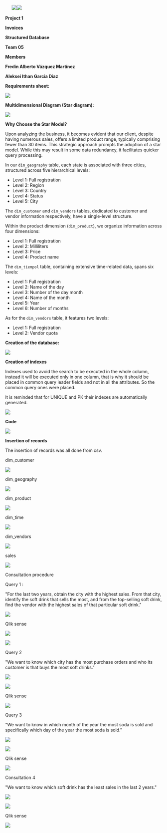
`	`**![](readme/Aspose.Words.2027b2d3-7b1c-4c2b-9784-ce38b7404176.001.png)![](readme/Aspose.Words.2027b2d3-7b1c-4c2b-9784-ce38b7404176.002.png)**

**Project 1** 

**Invoices**

**Structured Database**

**Team 05**

**Members**

**Fredin Alberto Vázquez Martínez**

**Aleksei Ithan Garcia Diaz**

**Requirements sheet:**

![](readme/Aspose.Words.2027b2d3-7b1c-4c2b-9784-ce38b7404176.003.jpeg)

**Multidimensional Diagram (Star diagram):**


![](readme/Aspose.Words.2027b2d3-7b1c-4c2b-9784-ce38b7404176.004.jpeg)


**Why Choose the Star Model?**

Upon analyzing the business, it becomes evident that our client, despite having numerous sales, offers a limited product range, typically comprising fewer than 30 items. This strategic approach prompts the adoption of a star model. While this may result in some data redundancy, it facilitates quicker query processing.

In our `dim_geography` table, each state is associated with three cities, structured across five hierarchical levels:

- Level 1: Full registration
- Level 2: Region
- Level 3: Country
- Level 4: Status
- Level 5: City

The `dim_customer` and `dim_vendors` tables, dedicated to customer and vendor information respectively, have a single-level structure.

Within the product dimension (`dim_product`), we organize information across four dimensions:

- Level 1: Full registration
- Level 2: Milliliters
- Level 3: Price
- Level 4: Product name

The `dim_tiempol` table, containing extensive time-related data, spans six levels:

- Level 1: Full registration
- Level 2: Name of the day
- Level 3: Number of the day month
- Level 4: Name of the month
- Level 5: Year
- Level 6: Number of months

As for the `dim_vendors` table, it features two levels:

- Level 1: Full registration
- Level 2: Vendor quota


**Creation of the database:**

![](readme/Aspose.Words.2027b2d3-7b1c-4c2b-9784-ce38b7404176.005.png)

**Creation of indexes**

Indexes used to avoid the search to be executed in the whole column, instead it will be executed only in one column, that is why it should be placed in common query leader fields and not in all the attributes. So the common query ones were placed.

It is reminded that for UNIQUE and PK their indexes are automatically generated.

![](readme/Aspose.Words.2027b2d3-7b1c-4c2b-9784-ce38b7404176.006.png)

**Code**

![](readme/Aspose.Words.2027b2d3-7b1c-4c2b-9784-ce38b7404176.007.png)














**Insertion of records**

The insertion of records was all done from csv.

dim\_customer

![](readme/Aspose.Words.2027b2d3-7b1c-4c2b-9784-ce38b7404176.008.png)

dim\_geography

![](readme/Aspose.Words.2027b2d3-7b1c-4c2b-9784-ce38b7404176.009.png)

dim\_product

![](readme/Aspose.Words.2027b2d3-7b1c-4c2b-9784-ce38b7404176.010.png)

dim\_time

![](readme/Aspose.Words.2027b2d3-7b1c-4c2b-9784-ce38b7404176.011.png)

dim\_vendors

![](readme/Aspose.Words.2027b2d3-7b1c-4c2b-9784-ce38b7404176.012.png)


sales

![](readme/Aspose.Words.2027b2d3-7b1c-4c2b-9784-ce38b7404176.013.png)

Consultation procedure

Query 1 : 

"For the last two years, obtain the city with the highest sales. From that city, identify the soft drink that sells the most, and from the top-selling soft drink, find the vendor with the highest sales of that particular soft drink."

![](readme/Aspose.Words.2027b2d3-7b1c-4c2b-9784-ce38b7404176.014.png)

Qlik sense

![](readme/Aspose.Words.2027b2d3-7b1c-4c2b-9784-ce38b7404176.015.jpeg)

![](readme/Aspose.Words.2027b2d3-7b1c-4c2b-9784-ce38b7404176.016.png)









Query 2 

"We want to know which city has the most purchase orders and who its customer is that buys the most soft drinks."

![](readme/Aspose.Words.2027b2d3-7b1c-4c2b-9784-ce38b7404176.017.png)


![](readme/Aspose.Words.2027b2d3-7b1c-4c2b-9784-ce38b7404176.018.png)





Qlik sense

![](readme/Aspose.Words.2027b2d3-7b1c-4c2b-9784-ce38b7404176.019.jpeg)





















Query 3 

"We want to know in which month of the year the most soda is sold and specifically which day of the year the most soda is sold."

![](readme/Aspose.Words.2027b2d3-7b1c-4c2b-9784-ce38b7404176.020.png)

![](readme/Aspose.Words.2027b2d3-7b1c-4c2b-9784-ce38b7404176.021.png)











Qlik sense

![](readme/Aspose.Words.2027b2d3-7b1c-4c2b-9784-ce38b7404176.022.jpeg)

























Consultation 4 

"We want to know which soft drink has the least sales in the last 2 years."

![](readme/Aspose.Words.2027b2d3-7b1c-4c2b-9784-ce38b7404176.023.png)



![](readme/Aspose.Words.2027b2d3-7b1c-4c2b-9784-ce38b7404176.024.png)







Qlik sense

![](readme/Aspose.Words.2027b2d3-7b1c-4c2b-9784-ce38b7404176.025.jpeg)


